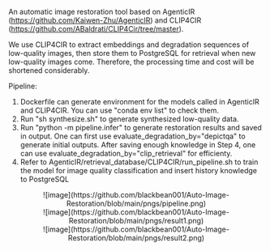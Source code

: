 An automatic image restoration tool based on AgenticIR (https://github.com/Kaiwen-Zhu/AgenticIR) and CLIP4CIR (https://github.com/ABaldrati/CLIP4Cir/tree/master). 

We use CLIP4CIR to extract embeddings and degradation sequences of low-quality images, then store them to PostgreSQL for retrieval when new low-quality images come. Therefore, the processing time and cost will be shortened considerably.

Pipeline:  
1. Dockerfile can generate environment for the models called in AgenticIR and CLIP4CIR. You can use "conda env list" to check them.
2. Run "sh synthesize.sh" to generate synthesized low-quality data.
3. Run "python -m pipeline.infer" to generate restoration results and saved in output. One can first use evaluate_degradation_by="depictqa" to generate initial outputs. After saving enough knowledge in Step 4, one can use evaluate_degradation_by="clip_retrieval" for efficienty.
4. Refer to AgenticIR/retrieval_database/CLIP4CIR/run_pipeline.sh to train the model for image quality classification and insert history knowledge to PostgreSQL

<div align=center>
![image](https://github.com/blackbean001/Auto-Image-Restoration/blob/main/pngs/pipeline.png)
</div>

<div align=center>
![image](https://github.com/blackbean001/Auto-Image-Restoration/blob/main/pngs/result1.png)
</div>

<div align=center>
![image](https://github.com/blackbean001/Auto-Image-Restoration/blob/main/pngs/result2.png)
</div>
